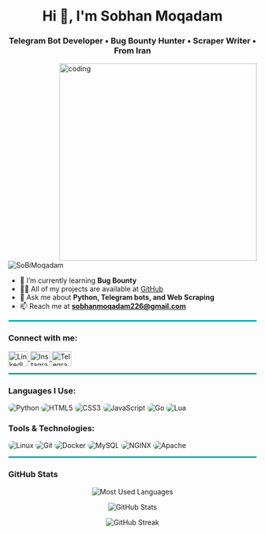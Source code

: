 <h1 align="center">Hi 👋, I'm Sobhan Moqadam</h1>
<h3 align="center">Telegram Bot Developer • Bug Bounty Hunter • Scraper Writer • From Iran</h3>

<img align="right" alt="coding" width="400" src="https://mir-s3-cdn-cf.behance.net/project_modules/hd/06f21a161921919.63cd7887d0a70.gif">

<p align="left">
  <img src="https://komarev.com/ghpvc/?username=SoBiMoqadam&label=Profile%20views&color=00F5FF&style=flat" alt="SoBiMoqadam" />
</p>

- 🌱 I’m currently learning **Bug Bounty**  
- 👨‍💻 All of my projects are available at [GitHub](https://github.com/SoBiMoqadam)  
- 💬 Ask me about **Python, Telegram bots, and Web Scraping**  
- 📫 Reach me at **sobhanmoqadam226@gmail.com**

<hr style="border: 1px solid #00F5FF;" />

<h3 align="left">Connect with me:</h3>
<p align="left">
  <a href="https://linkedin.com/in/sobhanmoqadam" target="_blank">
    <img align="center" src="https://img.icons8.com/color/48/linkedin.png" alt="LinkedIn" height="30" width="40" />
  </a>
  <a href="https://instagram.com/cyber_nest" target="_blank">
    <img align="center" src="https://img.icons8.com/color/48/instagram-new.png" alt="Instagram" height="30" width="40" />
  </a>
  <a href="https://t.me/sobhanmoqadam" target="_blank">
    <img align="center" src="https://img.icons8.com/color/48/telegram-app.png" alt="Telegram" height="30" width="40" />
  </a>
</p>

<hr style="border: 1px solid #00F5FF;" />

<h3 align="left">Languages I Use:</h3>
<p align="left">
  <img src="https://img.shields.io/badge/Python-171717?style=for-the-badge&logo=python&logoColor=00F5FF" alt="Python" style="border-radius:15px"/>
  <img src="https://img.shields.io/badge/HTML5-171717?style=for-the-badge&logo=html5&logoColor=00F5FF" alt="HTML5" style="border-radius:15px"/>
  <img src="https://img.shields.io/badge/CSS3-171717?style=for-the-badge&logo=css3&logoColor=00F5FF" alt="CSS3" style="border-radius:15px"/>
  <img src="https://img.shields.io/badge/JavaScript-171717?style=for-the-badge&logo=javascript&logoColor=00F5FF" alt="JavaScript" style="border-radius:15px"/>
  <img src="https://img.shields.io/badge/Go-171717?style=for-the-badge&logo=go&logoColor=00F5FF" alt="Go" style="border-radius:15px"/>
  <img src="https://img.shields.io/badge/Lua-171717?style=for-the-badge&logo=lua&logoColor=00F5FF" alt="Lua" style="border-radius:15px"/>
</p>

<h3 align="left">Tools & Technologies:</h3>
<p align="left">
  <img src="https://img.shields.io/badge/Linux-171717?style=for-the-badge&logo=linux&logoColor=00F5FF" alt="Linux" style="border-radius:15px"/>
  <img src="https://img.shields.io/badge/Git-171717?style=for-the-badge&logo=git&logoColor=00F5FF" alt="Git" style="border-radius:15px"/>
  <img src="https://img.shields.io/badge/Docker-171717?style=for-the-badge&logo=docker&logoColor=00F5FF" alt="Docker" style="border-radius:15px"/>
  <img src="https://img.shields.io/badge/MySQL-171717?style=for-the-badge&logo=mysql&logoColor=00F5FF" alt="MySQL" style="border-radius:15px"/>
  <img src="https://img.shields.io/badge/NGINX-171717?style=for-the-badge&logo=nginx&logoColor=00F5FF" alt="NGINX" style="border-radius:15px"/>
  <img src="https://img.shields.io/badge/Apache-171717?style=for-the-badge&logo=apache&logoColor=00F5FF" alt="Apache" style="border-radius:15px"/>
</p>

<hr style="border: 1px solid #00F5FF;" />

<h3 align="left">GitHub Stats</h3>
<p align="center">
  <img src="https://github-readme-stats.vercel.app/api/top-langs/?username=SoBiMoqadam&langs_count=10&layout=compact&theme=dark&hide_border=true&bg_color=171717&title_color=00F5FF&icon_color=00F5FF&text_color=ffffff&count_private=true" alt="Most Used Languages"/>
</p>

<p align="center">
  <img src="https://github-readme-stats.vercel.app/api?username=SoBiMoqadam&show_icons=true&count_private=true&theme=dark&hide_border=true&bg_color=171717&title_color=00F5FF&icon_color=00F5FF&text_color=ffffff" alt="GitHub Stats"/>
</p>

<p align="center">
  <img src="https://github-readme-streak-stats.herokuapp.com/?user=SoBiMoqadam&theme=dark&background=171717&hide_border=true&ring=00F5FF&currStreakLabel=00F5FF&sideNums=00F5FF&currStreakNum=00F5FF&sideLabels=00F5FF&text_color=ffffff&count_private=true" alt="GitHub Streak"/>
</p>
